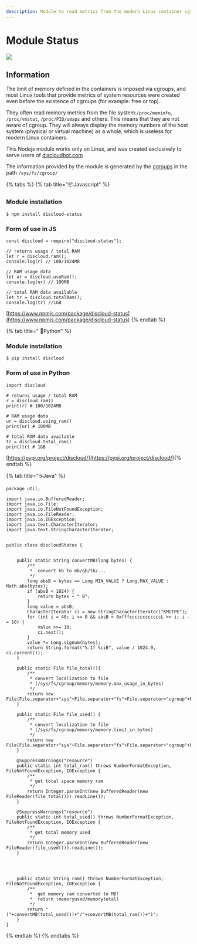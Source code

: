 ```yaml
---
description: Module to read metrics from the modern Linux container cgroup
---
```


# Module Status

![](https://gblobscdn.gitbook.com/assets%2F-LmveSmUr3rXxq5cvnW5%2F-Lta0svQ7bxcnUv5TpPv%2F-Lta2errpYYWP77G0dGd%2Fimage.png?alt=media&token=72171819-d3e6-4850-9821-1c6cc5037a1c)

## Information <a id="information"></a>

The limit of memory defined in the containers is imposed via cgroups, and most Linux tools that provide metrics of system resources were created even before the existence of cgroups \(for example: free or top\).

They often read memory metrics from the file system:`/proc/meminfo`, `/proc/vmstat`, `/proc/PID/smaps` and others. This means that they are not aware of cgroup. They will always display the memory numbers of the host system \(physical or virtual machine\) as a whole, which is useless for modern Linux containers.

This Nodejs module works only on Linux, and was created exclusively to serve users of [discloudbot.com](https://discloudbot.com/)​

The information provided by the module is generated by the [cgroups](https://www.kernel.org/doc/Documentation/cgroup-v1/) in the path `/sys/fs/cgroup/`

{% tabs %}
{% tab title="📦Javascript" %}
### Module installation <a id="module-installation"></a>

```text
$ npm install discloud-status
```

### Form of use in JS <a id="form-of-use-in-js"></a>

```text
const discloud = require("discloud-status");

// returns usage / total RAM
let r = discloud.ram();
console.log(r) // 100/1024MB

// RAM usage data
let ur = discloud.usoRam();
console.log(ur) // 100MB

// total RAM data available
let tr = discloud.totalRam();
console.log(tr) //1GB
```

[https://www.npmjs.com/package/discloud-status](https://www.npmjs.com/package/discloud-status)
{% endtab %}

{% tab title=" 🐍Python" %}
### Module installation <a id="module-installation"></a>

```text
$ pip install discloud
```

### Form of use in Python

```text
import discloud

# returns usage / total RAM
r = discloud.ram()
print(r) # 100/1024MB

# RAM usage data
ur = discloud.using_ram()
print(ur) # 100MB

# total RAM data available
tr = discloud.total_ram()
print(tr) # 1GB
```

[https://pypi.org/project/discloud/](https://pypi.org/project/discloud/)​
{% endtab %}

{% tab title="☕Java" %}
```text
package util;

import java.io.BufferedReader;
import java.io.File;
import java.io.FileNotFoundException;
import java.io.FileReader;
import java.io.IOException;
import java.text.CharacterIterator;
import java.text.StringCharacterIterator;


public class discloudStatus {
	
	
	public static String convertMB(long bytes) {
		/**
	     *  convert kb to mb/gb/tb/...
	     */
	    long absB = bytes == Long.MIN_VALUE ? Long.MAX_VALUE : Math.abs(bytes);
	    if (absB < 1024) {
	        return bytes + " B";
	    }
	    long value = absB;
	    CharacterIterator ci = new StringCharacterIterator("KMGTPE");
	    for (int i = 40; i >= 0 && absB > 0xfffccccccccccccL >> i; i -= 10) {
	        value >>= 10;
	        ci.next();
	    }
	    value *= Long.signum(bytes);
	    return String.format("%.1f %ciB", value / 1024.0, ci.current());
	}
	
	public static File file_total(){
		/**
	     * convert localization to file
	     * (/sys/fs/cgroup/memory/memory.max_usage_in_bytes)
	     */
		return new File(File.separator+"sys"+File.separator+"fs"+File.separator+"cgroup"+File.separator+"memory"+File.separator+"memory.limit_in_bytes");
	}
	
	public static File file_used() {
		/**
	     * convert localization to file
	     * (/sys/fs/cgroup/memory/memory.limit_in_bytes)
	     */
		return new File(File.separator+"sys"+File.separator+"fs"+File.separator+"cgroup"+File.separator+"memory"+File.separator+"memory.max_usage_in_bytes");
	}
	
	@SuppressWarnings("resource")
	public static int total_ram() throws NumberFormatException, FileNotFoundException, IOException {
		/**
	     * get total space memory ram
	     */
		return Integer.parseInt(new BufferedReader(new FileReader(file_total())).readLine());
	}
	
	@SuppressWarnings("resource")
	public static int total_used() throws NumberFormatException, FileNotFoundException, IOException {
		/**
	     * get total memory used
	     */
		return Integer.parseInt(new BufferedReader(new FileReader(file_used())).readLine());
	}
	
	

	
	public static String ram() throws NumberFormatException, FileNotFoundException, IOException {
		/**
	     *  get memory ram converted to MB!
	     *  return (memoryused/memorytotal)
	     */
		return "("+convertMB(total_used())+"/"+convertMB(total_ram())+")";
	}
}
```
{% endtab %}
{% endtabs %}

​

